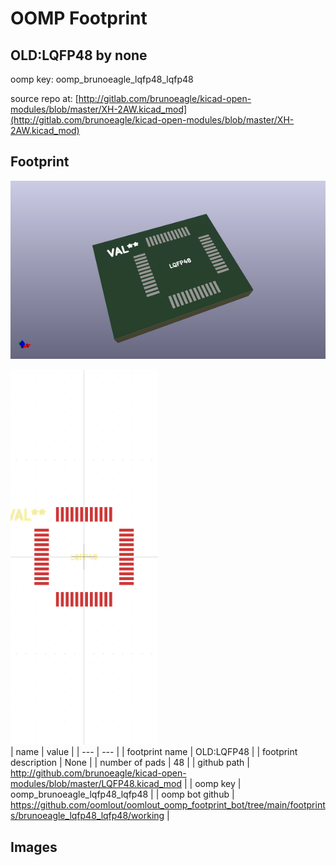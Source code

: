 # OOMP Footprint  
## OLD:LQFP48  by none  
  
oomp key: oomp_brunoeagle_lqfp48_lqfp48  
  
source repo at: [http://gitlab.com/brunoeagle/kicad-open-modules/blob/master/XH-2AW.kicad_mod](http://gitlab.com/brunoeagle/kicad-open-modules/blob/master/XH-2AW.kicad_mod)  
## Footprint  
  
[![working_kicad_pcb_3d.png](working_kicad_pcb_3d_600.png)](working_kicad_pcb_3d.png)  
  
[![working.png](working_600.png)](working.png)  
| name | value | 
| --- | --- | 
| footprint name | OLD:LQFP48 | 
| footprint description | None | 
| number of pads | 48 | 
| github path | http://github.com/brunoeagle/kicad-open-modules/blob/master/LQFP48.kicad_mod | 
| oomp key | oomp_brunoeagle_lqfp48_lqfp48 | 
| oomp bot github | https://github.com/oomlout/oomlout_oomp_footprint_bot/tree/main/footprints/brunoeagle_lqfp48_lqfp48/working | 
## Images  
